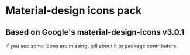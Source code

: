 # Material-design icons pack
## Based on Google's material-design-icons v3.0.1

If you see some icons are missing, tell about it to package contributors.
